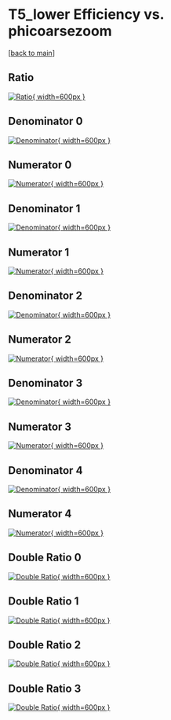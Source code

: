 # T5_lower Efficiency vs. phicoarsezoom

[[back to main](./)]



## Ratio

[![Ratio](../mtv/var/T5_lower_vtr_321_1_eff_phicoarsezoom.png){ width=600px }](../mtv/var/T5_lower_vtr_321_1_eff_phicoarsezoom.pdf)

## Denominator 0

[![Denominator](../mtv/den/T5_lower_vtr_321_1_eff_phicoarsezoom_den0.png){ width=600px }](../mtv/den/T5_lower_vtr_321_1_eff_phicoarsezoom_den0.pdf)

## Numerator 0

[![Numerator](../mtv/num/T5_lower_vtr_321_1_eff_phicoarsezoom_num0.png){ width=600px }](../mtv/num/T5_lower_vtr_321_1_eff_phicoarsezoom_num0.pdf)

## Denominator 1

[![Denominator](../mtv/den/T5_lower_vtr_321_1_eff_phicoarsezoom_den1.png){ width=600px }](../mtv/den/T5_lower_vtr_321_1_eff_phicoarsezoom_den1.pdf)

## Numerator 1

[![Numerator](../mtv/num/T5_lower_vtr_321_1_eff_phicoarsezoom_num1.png){ width=600px }](../mtv/num/T5_lower_vtr_321_1_eff_phicoarsezoom_num1.pdf)

## Denominator 2

[![Denominator](../mtv/den/T5_lower_vtr_321_1_eff_phicoarsezoom_den2.png){ width=600px }](../mtv/den/T5_lower_vtr_321_1_eff_phicoarsezoom_den2.pdf)

## Numerator 2

[![Numerator](../mtv/num/T5_lower_vtr_321_1_eff_phicoarsezoom_num2.png){ width=600px }](../mtv/num/T5_lower_vtr_321_1_eff_phicoarsezoom_num2.pdf)

## Denominator 3

[![Denominator](../mtv/den/T5_lower_vtr_321_1_eff_phicoarsezoom_den3.png){ width=600px }](../mtv/den/T5_lower_vtr_321_1_eff_phicoarsezoom_den3.pdf)

## Numerator 3

[![Numerator](../mtv/num/T5_lower_vtr_321_1_eff_phicoarsezoom_num3.png){ width=600px }](../mtv/num/T5_lower_vtr_321_1_eff_phicoarsezoom_num3.pdf)

## Denominator 4

[![Denominator](../mtv/den/T5_lower_vtr_321_1_eff_phicoarsezoom_den4.png){ width=600px }](../mtv/den/T5_lower_vtr_321_1_eff_phicoarsezoom_den4.pdf)

## Numerator 4

[![Numerator](../mtv/num/T5_lower_vtr_321_1_eff_phicoarsezoom_num4.png){ width=600px }](../mtv/num/T5_lower_vtr_321_1_eff_phicoarsezoom_num4.pdf)

## Double Ratio 0

[![Double Ratio](../mtv/ratio/T5_lower_vtr_321_1_eff_phicoarsezoom_ratio0.png){ width=600px }](../mtv/ratio/T5_lower_vtr_321_1_eff_phicoarsezoom_ratio0.pdf)

## Double Ratio 1

[![Double Ratio](../mtv/ratio/T5_lower_vtr_321_1_eff_phicoarsezoom_ratio1.png){ width=600px }](../mtv/ratio/T5_lower_vtr_321_1_eff_phicoarsezoom_ratio1.pdf)

## Double Ratio 2

[![Double Ratio](../mtv/ratio/T5_lower_vtr_321_1_eff_phicoarsezoom_ratio2.png){ width=600px }](../mtv/ratio/T5_lower_vtr_321_1_eff_phicoarsezoom_ratio2.pdf)

## Double Ratio 3

[![Double Ratio](../mtv/ratio/T5_lower_vtr_321_1_eff_phicoarsezoom_ratio3.png){ width=600px }](../mtv/ratio/T5_lower_vtr_321_1_eff_phicoarsezoom_ratio3.pdf)

